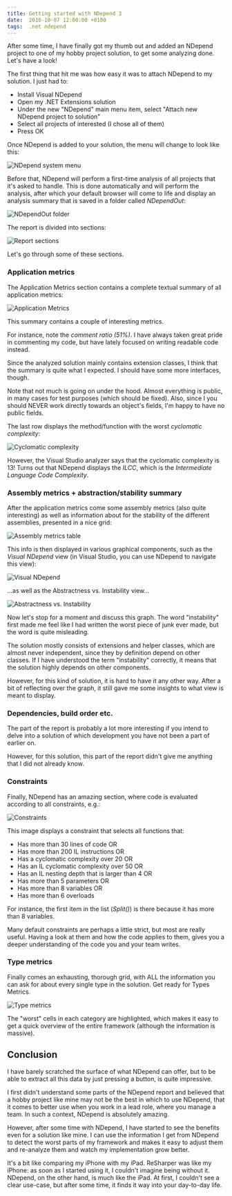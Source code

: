 ```yaml
---
title: Getting started with NDepend 3
date:  2010-10-07 12:00:00 +0100
tags:  .net ndepend
---
```


After some time, I have finally got my thumb out and added an NDepend project to
one of my hobby project solution, to get some analyzing done. Let's have a look!

The first thing that hit me was how easy it was to attach NDepend to my solution.
I just had to:

- Install Visual NDepend
- Open my .NET Extensions solution
- Under the new "NDepend" main menu item, select "Attach new NDepend project to solution"
- Select all projects of interested (I chose all of them)
- Press OK

Once NDepend is added to your solution, the menu will change to look like this:

![NDepend system menu](/assets/blog/2010/10-07-1.png "NDepend system menu")

Before that, NDepend will perform a first-time analysis of all projects that it's
asked to handle. This is done automatically and will perform the analysis, after
which your default browser will come to life and display an analysis summary that
is saved in a folder called *NDependOut*:

![NDependOut folder](/assets/blog/2010/10-07-2.png "The generated NDependOut folder")

The report is divided into sections:

![Report sections](/assets/blog/2010/10-07-3.png "The various sections of the NDepend report")

Let's go through some of these sections.


### Application metrics

The Application Metrics section contains a complete textual summary of all application metrics:

![Application Metrics](/assets/blog/2010/10-07-4.png "Application Metrics summary")

This summary contains a couple of interesting metrics.

For instance, note the *comment ratio (51%)*. I have always taken great pride in
commenting my code, but have lately focused on writing readable code instead.

Since the analyzed solution mainly contains extension classes, I think that the
summary is quite what I expected. I should have some more interfaces, though.

Note that not much is going on under the hood. Almost everything is public, in
many cases for test purposes (which should be fixed). Also, since I you should
NEVER work directly towards an object's fields, I'm happy to have no public fields.

The last row displays the method/function with the worst *cyclomatic complexity*:

![Cyclomatic complexity](/assets/blog/2010/10-07-5.png "The worst *cyclomatic complexity")

However, the Visual Studio analyzer says that the cyclomatic complexity is 13! Turns
out that NDepend displays the *ILCC*, which is the *Intermediate Language Code Complexity*.


### Assembly metrics + abstraction/stability summary

After the application metrics come some assembly metrics (also quite interesting)
as well as information about for the stability of the different assemblies, presented
in a nice grid:

![Assembly metrics table](/assets/blog/2010/10-07-6.png "The NDepend Assembly metrics table")

This info is then displayed in various graphical components, such as the *Visual
NDepend* view (in Visual Studio, you can use NDepend to navigate this view):

![Visual NDepend](/assets/blog/2010/10-07-7.png "The Visual NDepend View")

...as well as the Abstractness vs. Instability view...

![Abstractness vs. Instability](/assets/blog/2010/10-07-8.png "The Abstractness vs. Instability view")

Now let's stop for a moment and discuss this graph. The word "instability" first
made me feel like I had written the worst piece of junk ever made, but the word
is quite misleading.

The solution mostly consists of extensions and helper classes, which are almost
never independent, since they by definition depend on other classes. If I have
understood the term "instability" correctly, it means that the solution highly
depends on other components.

However, for this kind of solution, it is hard to have it any other way. After a
bit of reflecting over the graph, it still gave me some insights to what view is
meant to display.


### Dependencies, build order etc.

The part of the report is probably a lot more interesting if you intend to delve
into a solution of which development you have not been a part of earlier on.

However, for this solution, this part of the report didn't give me anything that
I did not already know.


### Constraints

Finally, NDepend has an amazing section, where code is evaluated according to all
constraints, e.g.:

![Constraints](/assets/blog/2010/10-07-9.png "One of the vast number of constraint summaries")

This image displays a constraint that selects all functions that:

- Has more than 30 lines of code OR
- Has more than 200 IL instructions OR
- Has a cyclomatic complexity over 20 OR
- Has an IL cyclomatic complexity over 50 OR
- Has an IL nesting depth that is larger than 4 OR
- Has more than 5 parameters OR
- Has more than 8 variables OR
- Has more than 6 overloads

For instance, the first item in the list (*Split()*) is there because it has more
than 8 variables.

Many default constraints are perhaps a little strict, but most are really useful.
Having a look at them and how the code applies to them, gives you a deeper
understanding of the code you and your team writes.


### Type metrics

Finally comes an exhausting, thorough grid, with ALL the information you can ask
for about every single type in the solution. Get ready for Types Metrics.

![Type metrics](/assets/blog/2010/10-07-10.png "Type metrics")

The "worst" cells in each category are highlighted, which makes it easy to get a
quick overview of the entire framework (although the information is massive).


## Conclusion

I have barely scratched the surface of what NDepend can offer, but to be able to
extract all this data by just pressing a button, is quite impressive.

I first didn't understand some parts of the NDepend report and believed that a
hobby project like mine may not be the best in which to use NDepend, that it
comes to better use when you work in a lead role, where you manage a team. In
such a context, NDepend is absolutely amazing.

However, after some time with NDepend, I have started to see the benefits even
for a solution like mine. I can use the information I get from NDepend to detect
the worst parts of my framework and makes it easy to adjust them and re-analyze
them and watch my implementation grow better.

It's a bit like comparing my iPhone with my iPad. ReSharper was like my iPhone:
as soon as I started using it, I couldn't imagine being without it. NDepend, on
the other hand, is much like the iPad. At first, I couldn't see a clear use-case,
but after some time, it finds it way into your day-to-day life.